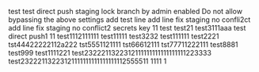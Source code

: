test
test
direct push staging lock branch  by admin
enabled Do not allow bypassing the above settings
add test line
add line fix staging no confli2ct
add line fix staging no conflict2
secrets key 11
test
test21
test3111aaa
test direct push1
11
test1112111111
test11111
test3232
test111111
test2221
tst44422222112a222
tst5551121111
tst66612111
tst77711222111
test8881
test999
test1111221
test2322211322312111111111111111111223333
test23222113223121111111111111111112555511
1111
1